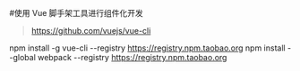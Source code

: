 #使用 Vue 脚手架工具进行组件化开发

> https://github.com/vuejs/vue-cli

npm install -g vue-cli --registry https://registry.npm.taobao.org
npm install --global webpack --registry https://registry.npm.taobao.org